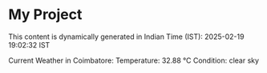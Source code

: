 # My Project

This content is dynamically generated in Indian Time (IST): 2025-02-19 19:02:32 IST


Current Weather in Coimbatore:
Temperature: 32.88 °C
Condition: clear sky
